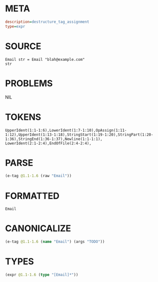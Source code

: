 # META
~~~ini
description=destructure_tag_assignment
type=expr
~~~
# SOURCE
~~~roc
Email str = Email "blah@example.com"
str
~~~
# PROBLEMS
NIL
# TOKENS
~~~zig
UpperIdent(1:1-1:6),LowerIdent(1:7-1:10),OpAssign(1:11-1:12),UpperIdent(1:13-1:18),StringStart(1:19-1:20),StringPart(1:20-1:36),StringEnd(1:36-1:37),Newline(1:1-1:1),
LowerIdent(2:1-2:4),EndOfFile(2:4-2:4),
~~~
# PARSE
~~~clojure
(e-tag @1.1-1.6 (raw "Email"))
~~~
# FORMATTED
~~~roc
Email
~~~
# CANONICALIZE
~~~clojure
(e-tag @1.1-1.6 (name "Email") (args "TODO"))
~~~
# TYPES
~~~clojure
(expr @1.1-1.6 (type "[Email]*"))
~~~
